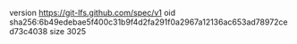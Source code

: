 version https://git-lfs.github.com/spec/v1
oid sha256:6b49edebae5f400c31b9f4d2fa291f0a2967a12136ac653ad78972ced73c4038
size 3025
